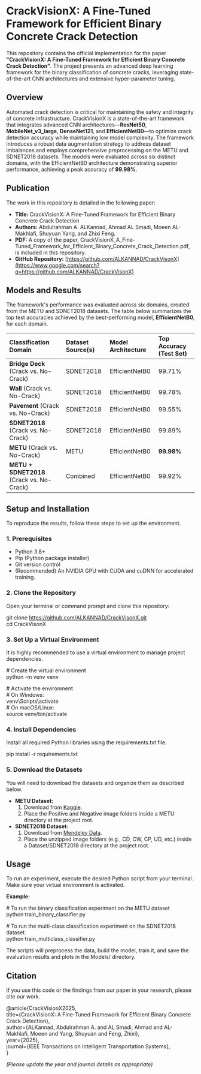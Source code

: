 # **CrackVisionX: A Fine-Tuned Framework for Efficient Binary Concrete Crack Detection**

This repository contains the official implementation for the paper **"CrackVisionX: A Fine-Tuned Framework for Efficient Binary Concrete Crack Detection"**. The project presents an advanced deep learning framework for the binary classification of concrete cracks, leveraging state-of-the-art CNN architectures and extensive hyper-parameter tuning.

## **Overview**

Automated crack detection is critical for maintaining the safety and integrity of concrete infrastructure. CrackVisionX is a state-of-the-art framework that integrates advanced CNN architectures—**ResNet50**, **MobileNet\_v3\_large**, **DenseNet121**, and **EfficientNetB0**—to optimize crack detection accuracy while maintaining low model complexity. The framework introduces a robust data augmentation strategy to address dataset imbalances and employs comprehensive preprocessing on the METU and SDNET2018 datasets. The models were evaluated across six distinct domains, with the EfficientNetB0 architecture demonstrating superior performance, achieving a peak accuracy of **99.98%**.

## **Publication**

The work in this repository is detailed in the following paper:

* **Title:** CrackVisionX: A Fine-Tuned Framework for Efficient Binary Concrete Crack Detection  
* **Authors:** Abdulrahman A. ALKannad, Ahmad AL Smadi, Moeen AL-Makhlafi, Shuyuan Yang, and Zhixi Feng.  
* **PDF:** A copy of the paper, CrackVisionX\_A\_Fine-Tuned\_Framework\_for\_Efficient\_Binary\_Concrete\_Crack\_Detection.pdf, is included in this repository.  
* **GitHub Repository:** [https://github.com/ALKANNAD/CrackVisonX](https://www.google.com/search?q=https://github.com/ALKANNAD/CrackVisonX)

## **Models and Results**

The framework's performance was evaluated across six domains, created from the METU and SDNET2018 datasets. The table below summarizes the top test accuracies achieved by the best-performing model, **EfficientNetB0**, for each domain.

| Classification Domain | Dataset Source(s) | Model Architecture | Top Accuracy (Test Set) |
| :---- | :---- | :---- | :---- |
| **Bridge Deck** (Crack vs. No-Crack) | SDNET2018 | EfficientNetB0 | 99.71% |
| **Wall** (Crack vs. No-Crack) | SDNET2018 | EfficientNetB0 | 99.78% |
| **Pavement** (Crack vs. No-Crack) | SDNET2018 | EfficientNetB0 | 99.55% |
| **SDNET2018** (Crack vs. No-Crack) | SDNET2018 | EfficientNetB0 | 99.89% |
| **METU** (Crack vs. No-Crack) | METU | EfficientNetB0 | **99.98%** |
| **METU \+ SDNET2018** (Crack vs. No-Crack) | Combined | EfficientNetB0 | 99.92% |

## **Setup and Installation**

To reproduce the results, follow these steps to set up the environment.

### **1\. Prerequisites**

* Python 3.8+  
* Pip (Python package installer)  
* Git version control  
* (Recommended) An NVIDIA GPU with CUDA and cuDNN for accelerated training.

### **2\. Clone the Repository**

Open your terminal or command prompt and clone this repository:

git clone https://github.com/ALKANNAD/CrackVisonX.git  
cd CrackVisonX

### **3\. Set Up a Virtual Environment**

It is highly recommended to use a virtual environment to manage project dependencies.

\# Create the virtual environment  
python \-m venv venv

\# Activate the environment  
\# On Windows:  
venv\\Scripts\\activate  
\# On macOS/Linux:  
source venv/bin/activate

### **4\. Install Dependencies**

Install all required Python libraries using the requirements.txt file.

pip install \-r requirements.txt

### **5\. Download the Datasets**

You will need to download the datasets and organize them as described below.

* **METU Dataset:**  
  1. Download from [Kaggle](https://www.google.com/search?q=https://www.kaggle.com/datasets/kozistr/meta-koz-crack-dataset).  
  2. Place the Positive and Negative image folders inside a METU directory at the project root.  
* **SDNET2018 Dataset:**  
  1. Download from [Mendeley Data](https://data.mendeley.com/datasets/5y9wdsg2zt/2).  
  2. Place the unzipped image folders (e.g., CD, CW, CP, UD, etc.) inside a Dataset/SDNET2018 directory at the project root.

## **Usage**

To run an experiment, execute the desired Python script from your terminal. Make sure your virtual environment is activated.

**Example:**

\# To run the binary classification experiment on the METU dataset  
python train\_binary\_classifier.py

\# To run the multi-class classification experiment on the SDNET2018 dataset  
python train\_multiclass\_classifier.py

The scripts will preprocess the data, build the model, train it, and save the evaluation results and plots in the Models/ directory.

## **Citation**

If you use this code or the findings from our paper in your research, please cite our work.

@article{CrackVisionX2025,  
    title={CrackVisionX: A Fine-Tuned Framework for Efficient Binary Concrete Crack Detection},  
    author={ALKannad, Abdulrahman A. and AL Smadi, Ahmad and AL-Makhlafi, Moeen and Yang, Shuyuan and Feng, Zhixi},  
    year={2025},  
    journal={IEEE Transactions on Intelligent Transportation Systems},  
}

*(Please update the year and journal details as appropriate)*